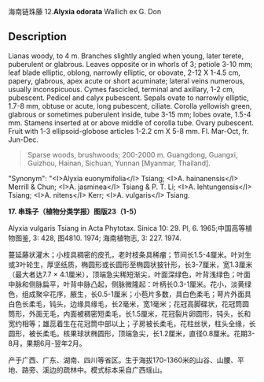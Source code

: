 海南链珠藤
12.**Alyxia odorata** Wallich ex G. Don

## Description
Lianas woody, to 4 m. Branches slightly angled when young, later terete, puberulent or glabrous. Leaves opposite or in whorls of 3; petiole 3-10 mm; leaf blade elliptic, oblong, narrowly elliptic, or obovate, 2-12 X 1-4.5 cm, papery, glabrous, apex acute or short acuminate; lateral veins numerous, usually inconspicuous. Cymes fascicled, terminal and axillary, 1-2 cm, pubescent. Pedicel and calyx pubescent. Sepals ovate to narrowly elliptic, 1.7-8 mm, obtuse or acute, long pubescent, ciliate. Corolla yellowish green, glabrous or sometimes puberulent inside, tube 3-15 mm; lobes ovate, 1.5-4 mm. Stamens inserted at or above middle of corolla tube. Ovary pubescent. Fruit with 1-3 ellipsoid-globose articles 1-2.2 cm X 5-8 mm. Fl. Mar-Oct, fr. Jun-Dec.


> Sparse woods, brushwoods; 200-2000 m. Guangdong, Guangxi, Guizhou, Hainan, Sichuan, Yunnan [Myanmar, Thailand].

  "Synonym": "&lt;I&gt;Alyxia euonymifolia&lt;/I&gt; Tsiang; &lt;I&gt;A. hainanensis&lt;/I&gt; Merrill &amp; Chun; &lt;I&gt;A. jasminea&lt;/I&gt; Tsiang &amp; P. T. Li; &lt;I&gt;A. lehtungensis&lt;/I&gt; Tsiang; &lt;I&gt;A. nitens&lt;/I&gt; Kerr; &lt;I&gt;A. vulgaris&lt;/I&gt; Tsiang.

**17. 串珠子（植物分类学报）图版23（1-5）**

Alyxia vulgaris Tsiang in Acta Phytotax. Sinica 10: 29. Pl, 6. 1965;中国高等植物图鉴, 3: 428, 图4810. 1974; 海南植物志, 3: 227. 1974.

蔓延藤状灌木；小枝具稠密的皮孔，老时枝条具稀瘤；节间长1.5-4厘米。叶对生或3叶轮生，厚坚纸质，椭圆形或长圆形至椭圆状披针形，长3-7厘米，宽1.3厘米（最大者达7.7 × 4.1厘米），顶端急尖稀短渐尖，叶面深绿色，叶背浅绿色；叶面中脉和侧脉扁平，叶背中脉凸起，侧脉微隆起：叶柄长0.3-1厘米。花小，淡黄绿色，组成聚伞花序，腋生，长0.5-1厘米；小苞片多数，具白色柔毛；萼片外面具白色长柔毛，钝头，边缘具缘毛，长2毫米，宽1毫米；花冠高脚碟状，花冠筒圆筒形，外面无毛，内面被稠密短柔毛，长1.5厘米，花冠裂片卵圆形，钝头，长和宽约相等；雄蕊着生在花冠筒中部以上；子房被长柔毛，花柱丝状，柱头全缘，长圆形，被长柔毛。核果球状椭圆形，顶端急尖，长1.2厘米，直径0.8厘米。花期3-8月，果期6月-翌年2月。

产于广西、广东、湖南、四川等省区。生于海拔170-1360米的山谷、山腰、平地、路旁、溪边的疏林中。模式标本采自广西瑶山。
